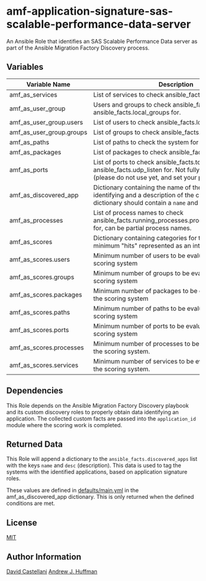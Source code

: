 # amf-application-signature-sas-scalable-performance-data-server
An Ansible Role that identifies an SAS Scalable Performance Data server as part of the Ansible Migration Factory Discovery process.

## Variables
| Variable Name | Description | Type |
| --- | --- | :---: |
| amf_as_services | List of services to check ansible_facts.services for | list |
| amf_as_user_group | Users and groups to check ansible_facts.local_users and ansible_facts.local_groups for. | dictionary |
| amf_as_user_group.users | List of users to check ansible_facts.local_users for | list |
| amf_as_user_group.groups | List of groups to check ansible_facts.local_groups for | list |
| amf_as_paths | List of paths to check the system for existence | list |
| amf_as_packages | List of packages to check ansible_facts.packages for. | list |
| amf_as_ports | List of ports to check ansible_facts.tcp_listen and ansible_facts.udp_listen for. Not fully implemented (please do not use yet, and set your ports score to '0')| list |
| amf_as_discovered_app | Dictionary containing the name of the application we are identifying and a description of the classification. The dictionary should contain a `name` and `desc` key | dictionary |
| amf_as_processes | List of process names to check ansible_facts.running_processes.processes[*].command for, can be partial process names.| list |
| amf_as_scores | Dictionary containing categories for the number of minimum "hits" represented as an integer per category. | dictionary |
| amf_as_scores.users | Minimum number of users to be evaluated as >= by the scoring system | integer |
| amf_as_scores.groups | Minimum number of groups to be evaluated as >= by the scoring system | integer |
| amf_as_scores.packages | Minimum number of packages to be evaluated as >= by the scoring system | integer |
| amf_as_scores.paths | Minimum number of paths to be evaluated as >= by the scoring system | integer |
| amf_as_scores.ports | Minimum number of ports to be evaluated as >= by the scoring system | integer |
| amf_as_scores.processes | Minimum number of processes to be evaluated as >= by the scoring system. | integer |
| amf_as_scores.services | Minimum number of services to be evaluated as >= by the scoring system. | integer |


## Dependencies
This Role depends on the Ansible Migration Factory Discovery playbook and its custom discovery roles to properly obtain data identifying an application.  The collected custom facts are passed into the `application_id` module where the scoring work is completed.

## Returned Data
This Role will append a dictionary to the `ansible_facts.discovered_apps` list with the keys `name` and `desc` (description).  This data is used to tag the systems with the identified applications, based on application signature roles.

These values are defined in [defaults/main.yml](defaults/main.yml) in the amf_as_discovered_app dictionary.
This is only returned when the defined conditions are met.

## License
[MIT](LICENSE)

## Author Information
[David Castellani](mailto:dave@redhat.com)
[Andrew J. Huffman](mailto:huffy@redhat.com)